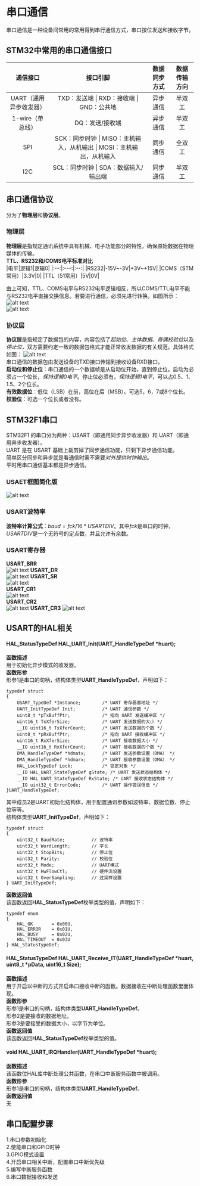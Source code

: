 # 串口通信
串口通信是一种设备间常用的常用得到串行通信方式，串口按位发送和接收字节。
## STM32中常用的串口通信接口
|通信接口|接口引脚|数据同步方式|数据传输方向|
|:-----:|:------:|:---------:|:--------:|
|UART（通用异步收发器）|TXD：发送端 \| RXD：接收端 \| GND：公共地|异步通信|半双工|
|1-wire（单总线）|DQ：发送/接收端|异步通信|半双工|
|SPI|SCK：同步时钟 \| MISO：主机输入，从机输出 \| MOSI：主机输出，从机输入|同步通信|全双工|
|I2C|SCL：同步时钟 \| SDA：数据输入/输出端|同步通信|半双工|
## 串口通信协议
分为了**物理层**和**协议层**。     
### 物理层
**物理层**是指规定通讯系统中具有机械、电子功能部分的特性，确保原始数据在物理媒体的传输。  
**TTL、RS232和/COMS电平标准对比**  
|电平|逻辑1|逻辑0|
|:--:|:---:|:--:|
|RS232|-15V~-3V|+3V~+15V|
|COMS（STM常用）|3.3V|0|
|TTL（51常用）|5V|0V|

由上可知，TTL、COMS电平与RS232电平逻辑相反，所以COMS/TTL电平不能与RS232电平直接交换信息。若要进行通信，必须先进行转换。如图所示：  ![alt text](p1.png)   
![alt text](p2.png)

### 协议层     
**协议层**是指规定了数据包的内容，内容包括了*起始位*、*主体数据*、*奇偶校验位*以及*停止位*，双方需要约定一致的数据包格式才能正常收发数据的有关规范。具体格式如图：
![alt text](format.png)   
串口通信的数据包由发送设备的TXD接口传输到接收设备RXD接口。   
**启动位和停止位**：串口通信的一个数据帧是从启动位开始，直到停止位。启动为必须占一个位长，*保持逻辑0电平*。停止位必须有，*保持逻辑1电平*，可以占0.5、1、1.5、2个位长。  
**有效数据位**：低位（LSB）在前，高位在后（MSB）。可选5，6，7或8个位长。  
**校验位**：可选一个位长或者没有。  
## STM32F1串口
STM32F1 的串口分为两种：USART（即通用同步异步收发器）和 UART（即通用异步收发器）。  
UART 是在 USART 基础上裁剪掉了同步通信功能，只剩下异步通信功能。  
简单区分同步和异步就是看通信时需不需要*对外提供时钟输出*。  
平时用串口通信基本都是异步通信。
### USAET框图简化版
![alt text](simple.png)
### USART波特率
**波特率计算公式**：$baud = fck / 16 * USARTDIV$。其中*fck*是串口的时钟，*USARTDIV*是一个无符号的定点数，并且允许有余数。

### USART寄存器
**USART_BRR**    
![alt text](USART_BRR.png)
**USART_DR**   
![alt text](USART_DR.png)
**USART_SR**    
![alt text](USART_SR.png)  
**USART_CR1**   
![alt text](USART_CR1.png)   
**USART_CR2**     
![alt text](USART_CR2.png)
**USART_CR3**
![alt text](USART_CR3.png)
## USART的HAL相关
#### HAL_StatusTypeDef HAL_UART_Init(UART_HandleTypeDef *huart);  
**函数描述**  
用于初始化异步模式的收发器。  
**函数形参**   
形参1是串口的句柄，结构体类型**UART_HandleTypeDef**，声明如下：   

    typedef struct
    {
        USART_TypeDef *Instance;        /* UART 寄存器基地址 */
        UART_InitTypeDef Init;          /* UART 通信参数 */
        uint8_t *pTxBuffPtr;            /* 指向 UART 发送缓冲区 */
        uint16_t TxXferSize;            /* UART 发送数据的大小 */
        __IO uint16_t TxXferCount;      /* UART 发送数据的个数 */
        uint8_t *pRxBuffPtr;            /* 指向 UART 接收缓冲区 */
        uint16_t RxXferSize;            /* UART 接收数据大小 */
        __IO uint16_t RxXferCount;      /* UART 接收数据的个数 */
        DMA_HandleTypeDef *hdmatx;      /* UART 发送参数设置（DMA） */
        DMA_HandleTypeDef *hdmarx;      /* UART 接收参数设置（DMA） */
        HAL_LockTypeDef Lock;           /* 锁定对象 */
        __IO HAL_UART_StateTypeDef gState; /* UART 发送状态结构体 */
        __IO HAL_UART_StateTypeDef RxState; /* UART 接收状态结构体 */
        __IO uint32_t ErrorCode;        /* UART 操作错误信息 */
    }UART_HandleTypeDef; 
其中成员2是UART初始化结构体，用于配置通讯参数如波特率、数据位数、停止位等等。   
结构体类型**UART_InitTypeDef**，声明如下：

    typedef struct
    {
        uint32_t BaudRate;          // 波特率
        uint32_t WordLength;        // 字长        
        uint32_t StopBits;          // 停止位        
        uint32_t Parity;            // 校验位        
        uint32_t Mode;              // UART模式       
        uint32_t HwFlowCtl;         // 硬件流设置        
        uint32_t OverSampling;      // 过采样设置     
    } UART_InitTypeDef;  
**函数返回值**   
该函数返回**HAL_StatusTypeDef**枚举类型的值，声明如下：

    typedef enum
    {
        HAL_OK       = 0x00U,
        HAL_ERROR    = 0x01U,
        HAL_BUSY     = 0x02U,
        HAL_TIMEOUT  = 0x03U
    } HAL_StatusTypeDef;   
#### HAL_StatusTypeDef HAL_UART_Receive_IT(UART_HandleTypeDef *huart, uint8_t *pData, uint16_t Size);
**函数描述**   
用于开启以中断的方式开启串口接收中断的函数。数据接收在中断处理函数里面体现。  
**函数形参**   
形参1是串口的句柄，结构体类型**UART_HandleTypeDef**。    
形参2是要接收的数据地址。   
形参3是要接受的数据大小，以字节为单位。   
**函数返回值**   
该函数返回**HAL_StatusTypeDef**枚举类型的值。   
#### void HAL_UART_IRQHandler(UART_HandleTypeDef *huart);
**函数描述**  
该函数位HAL库中断处理公共函数，在串口中断服务函数中被调用。   
**函数形参**  
形参1是串口的句柄，结构体类型**UART_HandleTypeDef**。  
**函数返回值**  
无  

## 串口配置步骤  
1.串口参数初始化  
2.使能串口和GPIO时钟  
3.GPIO模式设置  
4.开启串口相关中断，配置串口中断优先级   
5.编写中断服务函数  
6.串口数据接收和发送   

